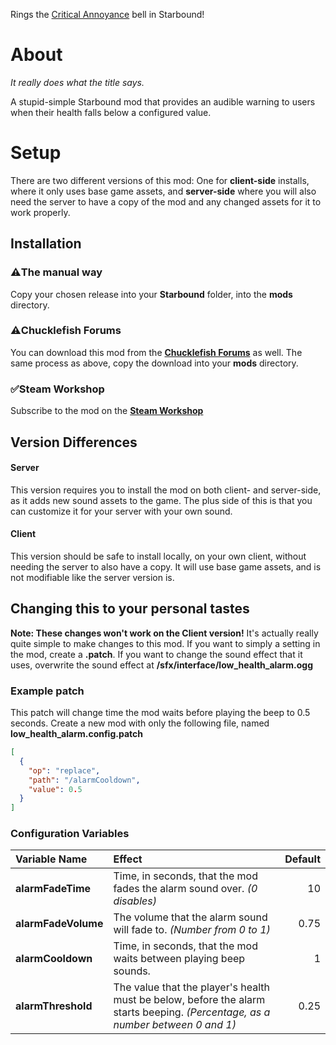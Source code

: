 Rings the [Critical Annoyance](http://tvtropes.org/pmwiki/pmwiki.php/Main/CriticalAnnoyance) bell in Starbound!
# About

*It really does what the title says.*

A stupid-simple Starbound mod that provides an audible warning to users when their health falls below a configured value.

# Setup
There are two different versions of this mod: One for **client-side** installs, where it only uses base game assets, and **server-side** where you will also need the server to have a copy of the mod and any changed assets for it to work properly.

## Installation
### :warning:The manual way
Copy your chosen release into your **Starbound** folder, into the **mods** directory.

### :warning:Chucklefish Forums
You can download this mod from the [**Chucklefish Forums**](https://community.playstarbound.com/resources/low-health-alarm.4879/) as well. The same process as above, copy the download into your **mods** directory.

### :white_check_mark:Steam Workshop
Subscribe to the mod on the [**Steam Workshop**](http://steamcommunity.com/sharedfiles/filedetails/?id=1086805718)

## Version Differences

#### Server
This version requires you to install the mod on both client- and server-side, as it adds new sound assets to the game.
The plus side of this is that you can customize it for your server with your own sound.
#### Client
This version should be safe to install locally, on your own client, without needing the server to also have a copy. It will use base game assets, and is not modifiable like the server version is.

## Changing this to your personal tastes
**Note: These changes won't work on the Client version!**
It's actually really quite simple to make changes to this mod. If you want to simply a setting in the mod, create a **.patch**. If you want to change the sound effect that it uses, overwrite the sound effect at **/sfx/interface/low_health_alarm.ogg**

### Example patch
This patch will change time the mod waits before playing the beep to 0.5 seconds.
Create a new mod with only the following file, named **low_health_alarm.config.patch**
```json
[
  {
    "op": "replace",
    "path": "/alarmCooldown",
    "value": 0.5
  }
]
```
### Configuration Variables
| Variable Name | Effect      | Default |
| :---          | :---        |    ---: |
| **alarmFadeTime** | Time, in seconds, that the mod fades the alarm sound over. *(0 disables)* | 10
| **alarmFadeVolume** | The volume that the alarm sound will fade to. *(Number from 0 to 1)* | 0.75
| **alarmCooldown** | Time, in seconds, that the mod waits between playing beep sounds. | 1
| **alarmThreshold** | The value that the player's health must be below, before the alarm starts beeping. *(Percentage, as a number between 0 and 1)* | 0.25

